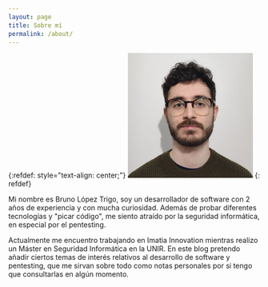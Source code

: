 ```yaml
---
layout: page
title: Sobre mí
permalink: /about/
---
```


{:refdef: style="text-align: center;"}
![Perfil](/assets/profile.jpg)
{: refdef}

Mi nombre es Bruno López Trigo, soy un desarrollador de software con 2 años de experiencia y con
mucha curiosidad. Además de probar diferentes tecnologías y "picar código", me siento atraído por
la seguridad informática, en especial por el pentesting. 

Actualmente me encuentro trabajando en Imatia Innovation mientras realizo un Máster en Seguridad
Informática en la UNIR. En este blog pretendo añadir ciertos temas de interés relativos al 
desarrollo de software y pentesting, que me sirvan sobre todo como notas personales por si tengo
que consultarlas en algún momento.